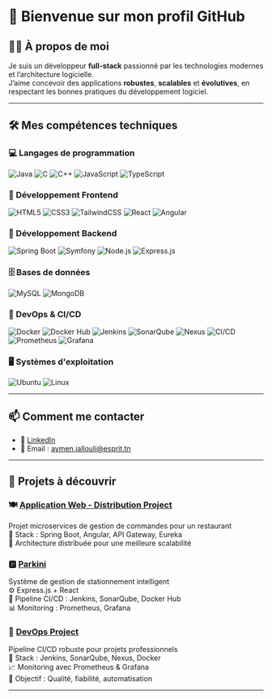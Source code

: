 # 👋 Bienvenue sur mon profil GitHub

## 👨‍💻 À propos de moi

Je suis un développeur **full-stack** passionné par les technologies modernes et l’architecture logicielle.  
J’aime concevoir des applications **robustes**, **scalables** et **évolutives**, en respectant les bonnes pratiques du développement logiciel.

---

## 🛠️ Mes compétences techniques

### 💻 Langages de programmation
![Java](https://img.shields.io/badge/Java-007396?style=for-the-badge&logo=java&logoColor=white)
![C](https://img.shields.io/badge/C-A8B9CC?style=for-the-badge&logo=c&logoColor=black)
![C++](https://img.shields.io/badge/C++-00599C?style=for-the-badge&logo=c%2B%2B&logoColor=white)
![JavaScript](https://img.shields.io/badge/JavaScript-F7DF1E?style=for-the-badge&logo=javascript&logoColor=black)
![TypeScript](https://img.shields.io/badge/TypeScript-3178C6?style=for-the-badge&logo=typescript&logoColor=white)

### 🎨 Développement Frontend
![HTML5](https://img.shields.io/badge/HTML5-E34F26?style=for-the-badge&logo=html5&logoColor=white)
![CSS3](https://img.shields.io/badge/CSS3-1572B6?style=for-the-badge&logo=css3&logoColor=white)
![TailwindCSS](https://img.shields.io/badge/TailwindCSS-38B2AC?style=for-the-badge&logo=tailwind-css&logoColor=white)
![React](https://img.shields.io/badge/React-61DAFB?style=for-the-badge&logo=react&logoColor=black)
![Angular](https://img.shields.io/badge/Angular-DD0031?style=for-the-badge&logo=angular&logoColor=white)

### 🔧 Développement Backend
![Spring Boot](https://img.shields.io/badge/Spring%20Boot-6DB33F?style=for-the-badge&logo=spring-boot&logoColor=white)
![Symfony](https://img.shields.io/badge/Symfony-000000?style=for-the-badge&logo=symfony&logoColor=white)
![Node.js](https://img.shields.io/badge/Node.js-339933?style=for-the-badge&logo=nodedotjs&logoColor=white)
![Express.js](https://img.shields.io/badge/Express.js-000000?style=for-the-badge&logo=express&logoColor=white)

### 🗄️ Bases de données
![MySQL](https://img.shields.io/badge/MySQL-4479A1?style=for-the-badge&logo=mysql&logoColor=white)
![MongoDB](https://img.shields.io/badge/MongoDB-47A248?style=for-the-badge&logo=mongodb&logoColor=white)

### 🚀 DevOps & CI/CD
![Docker](https://img.shields.io/badge/Docker-2496ED?style=for-the-badge&logo=docker&logoColor=white)
![Docker Hub](https://img.shields.io/badge/Docker_Hub-2291E6?style=for-the-badge&logo=docker&logoColor=white)
![Jenkins](https://img.shields.io/badge/Jenkins-D24939?style=for-the-badge&logo=jenkins&logoColor=white)
![SonarQube](https://img.shields.io/badge/SonarQube-4E9BCD?style=for-the-badge&logo=sonarqube&logoColor=white)
![Nexus](https://img.shields.io/badge/Nexus-000000?style=for-the-badge&logo=sonatype&logoColor=white)
![CI/CD](https://img.shields.io/badge/CI/CD-A8B9CC?style=for-the-badge&logo=githubactions&logoColor=white)
![Prometheus](https://img.shields.io/badge/Prometheus-E6522C?style=for-the-badge&logo=prometheus&logoColor=white)
![Grafana](https://img.shields.io/badge/Grafana-F46800?style=for-the-badge&logo=grafana&logoColor=white)

### 🖥️ Systèmes d'exploitation
![Ubuntu](https://img.shields.io/badge/Ubuntu-E95420?style=for-the-badge&logo=ubuntu&logoColor=white)
![Linux](https://img.shields.io/badge/Linux-FCC624?style=for-the-badge&logo=linux&logoColor=black)

---

## 📫 Comment me contacter

- 🔗 [LinkedIn](https://www.linkedin.com/in/ton-profil)  
- 📧 Email : aymen.jallouli@esprit.tn

---

## 🚀 Projets à découvrir

### 🍽️ [**Application Web - Distribution Project**](https://github.com/Application-Web-Distribution-Project/Application_Web_Distibue)
Projet microservices de gestion de commandes pour un restaurant  
🔧 Stack : Spring Boot, Angular, API Gateway, Eureka  
📐 Architecture distribuée pour une meilleure scalabilité

### 🅿️ [**Parkini**](https://github.com/PiDev-2025/Parkini)  
Système de gestion de stationnement intelligent  
⚙️ Express.js + React  
🔁 Pipeline CI/CD : Jenkins, SonarQube, Docker Hub  
📊 Monitoring : Prometheus, Grafana

### 🧪 [**DevOps Project**](https://github.com/marwaniiwael18/DEVOPS-Project/tree/Aymenjallouli_4twin3_thunder) 
Pipeline CI/CD robuste pour projets professionnels  
🔧 Stack : Jenkins, SonarQube, Nexus, Docker  
📈 Monitoring avec Prometheus & Grafana  
🎯 Objectif : Qualité, fiabilité, automatisation

---
